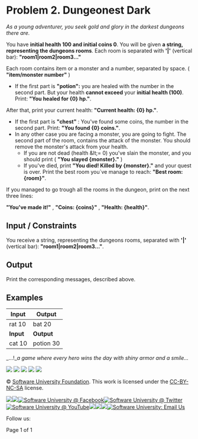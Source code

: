 # Problem 2. Dungeonest Dark

_As a young adventurer, you seek gold and glory in the darkest dungeons there are._

You have **initial health 100 and initial coins 0**. You will be given **a string, representing the dungeons rooms**. Each room is separated with **&#39;|&#39;** (vertical bar): **&quot;room1|room2|room3…&quot;**

Each room contains item or a monster and a number, separated by space. ( **&quot;item/monster number&quot;** )

- If the first part is **&quot;potion&quot;:** you are healed with the number in the second part. But your health **cannot exceed** your **initial health (100)**. Print: **&quot;You healed for {0} hp.&quot;**.

After that, print your current health: **&quot;Current health: {0} hp.&quot;**.

- If the first part is **&quot;chest&quot;** : You&#39;ve found some coins, the number in the second part. Print: **&quot;You found {0} coins.&quot;**.
- In any other case you are facing a monster, you are going to fight. The second part of the room, contains the attack of the monster. You should remove the monster&#39;s attack from your health.
  - If you are not dead (health \&lt;= 0) you&#39;ve slain the monster, and you should print ( **&quot;You slayed {monster}.&quot;** )
  - If you&#39;ve died, print **&quot;You died! Killed by {monster}.&quot;** and your quest is over. Print the best room you`ve manage to reach: **&quot;Best room: {room}&quot;**.

If you managed to go trough all the rooms in the dungeon, print on the next three lines:

**&quot;You&#39;ve made it!&quot;** , **&quot;Coins: {coins}&quot;** , **&quot;Health: {health}&quot;**.

## Input / Constraints

You receive a string, representing the dungeons rooms, separated with **&#39;|&#39;** (vertical bar): **&quot;room1|room2|room3…&quot;**.

## Output

Print the corresponding messages, described above.

## Examples

| **Input** | **Output** |
| --- | --- |
| rat 10|bat 20|potion 10|rat 10|chest 100|boss 70|chest 1000 | You slayed rat.You slayed bat.You healed for 10 hp.Current health: 80 hp.You slayed rat.You found 100 coins.You died! Killed by boss.Best room: 6 |
| **Input** | **Output** |
| cat 10|potion 30|orc 10|chest 10|snake25|chest 110 | You slayed cat.You healed for 10 hp.Current health: 100 hp.You slayed orc.You found 10 coins.You slayed snake.You found 110 coins.You&#39;ve made it!Coins: 120Health: 65 |

_...!__a game where every hero wins the day with shiny armor and a smile..._

[![](RackMultipart20200821-4-k7dks5_html_4062ce8ea76a185d.png)](http://softuni.foundation/) ![](RackMultipart20200821-4-k7dks5_html_9b0988e43f50c79b.gif) ![](RackMultipart20200821-4-k7dks5_html_8e84094ace6df644.gif) ![](RackMultipart20200821-4-k7dks5_html_75bb621a2d054d6e.gif) ![](RackMultipart20200821-4-k7dks5_html_f746d52952cd7e91.gif)

© [Software University Foundation](http://softuni.foundation/). This work is licensed under the [CC-BY-NC-SA](http://creativecommons.org/licenses/by-nc-sa/4.0/) license.

[![](RackMultipart20200821-4-k7dks5_html_17fe808e24cdd6c6.png)](http://softuni.foundation/)[![](RackMultipart20200821-4-k7dks5_html_2a07e57d0737966a.png)](http://softuni.org/)[![Software University @ Facebook](RackMultipart20200821-4-k7dks5_html_94be3df36d913358.png)](http://facebook.com/SoftwareUniversity)[![Software University @ Twitter](RackMultipart20200821-4-k7dks5_html_ff9c629b0a21eb6b.png)](http://twitter.com/softunibg)[![Software University @ YouTube](RackMultipart20200821-4-k7dks5_html_7db86a748da0e575.png)](http://youtube.com/SoftwareUniversity)[![](RackMultipart20200821-4-k7dks5_html_a9d346b26d97741d.png)](http://plus.google.com/+SoftuniBg/)[![](RackMultipart20200821-4-k7dks5_html_9758e785eadf0cc.png)](https://www.linkedin.com/company/18192649/)[![](RackMultipart20200821-4-k7dks5_html_660141fbd6d8d4a8.png)](http://github.com/softuni)[![Software University: Email Us](RackMultipart20200821-4-k7dks5_html_d7fa82ab7332f3fa.png)](mailto:university@softuni.bg)

Follow us:

Page 1 of 1